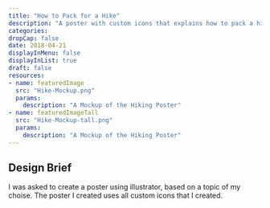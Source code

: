 ```yaml
---
title: "How to Pack for a Hike"
description: "A poster with custom icons that explains how to pack a hiking pack"
categories:
dropCap: false
date: 2018-04-21
displayInMenu: false
displayInList: true
draft: false
resources:
- name: featuredImage
  src: "Hike-Mockup.png"
  params:
    description: "A Mockup of the Hiking Poster"
- name: featuredImageTall
  src: "Hike-Mockup-tall.png"
  params:
    description: "A Mockup of the Hiking Poster"
---
```


## Design Brief
I was asked to create a poster using illustrator, based on a topic of my choise. The poster I created uses all custom icons that I created.